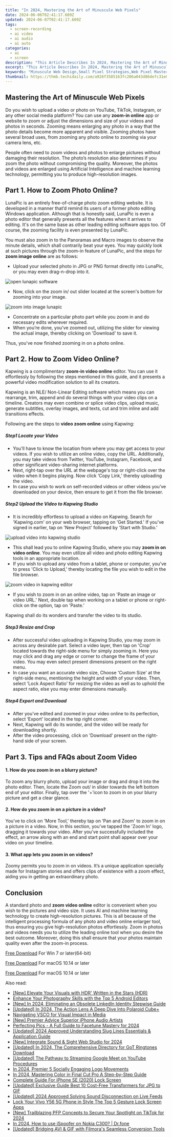 ```yaml
---
title: "In 2024, Mastering the Art of Minuscule Web Pixels"
date: 2024-06-06T02:41:17.609Z
updated: 2024-06-07T02:41:17.609Z
tags: 
  - screen-recording
  - ai video
  - ai audio
  - ai auto
categories: 
  - ai
  - screen
description: "This Article Describes In 2024, Mastering the Art of Minuscule Web Pixels"
excerpt: "This Article Describes In 2024, Mastering the Art of Minuscule Web Pixels"
keywords: "Minuscule Web Design,Small Pixel Strategies,Web Pixel Mastery,Ultimate Pixel Guide,Pixel Optimization Tactics,Artful Web Pixels Use,Perfecting Web Pixel Sizes"
thumbnail: https://thmb.techidaily.com/a926f3585163fc206a043d86defc31e04aa0b8209e0df21f919437f2401fbd1a.jpg
---
```


## Mastering the Art of Minuscule Web Pixels

Do you wish to upload a video or photo on YouTube, TikTok, Instagram, or any other social media platform? You can use any **zoom-in online** app or website to zoom or adjust the dimensions and size of your videos and photos in seconds. Zooming means enlarging any photo in a way that the photo details become more apparent and visible. Zooming photos have several broad uses, from zooming any photo online to zooming via your camera lens, etc.

People often need to zoom videos and photos to enlarge pictures without damaging their resolution. The photo’s resolution also determines if you zoom the photo without compromising the quality. Moreover, the photos and videos are enlarged using Artificial Intelligence and machine learning technology, permitting you to produce high-resolution images.

## Part 1\. How to Zoom Photo Online?

LunaPic is an entirely free-of-charge photo zoom editing website. It is developed in a manner that’d remind its users of a former photo editing Windows application. Although that is honestly said, LunaPic is even a photo editor that generally presents all the features when it arrives to editing. It's on the same base as other leading editing software apps too. Of course, the zooming facility is even presented by LunaPic.

You must also zoom in to the Panoramas and Macro images to observe the minute details, which shall contrarily beat your eyes. You may quickly look at such pictures through the zoom-in feature of LunaPic, and the steps for **zoom image online** are as follows:

* Upload your selected photo in JPG or PNG format directly into LunaPic, or you may even drag-n-drop into it.

![open lunapic software](https://images.wondershare.com/filmora/article-images/2022/09/open-lunapic-software.jpg)

* Now, click on the zoom in/ out slider located at the screen's bottom for zooming into your image.

![zoom into image lunapic](https://images.wondershare.com/filmora/article-images/2022/09/zoom-into-image-lunapic.jpg)

* Concentrate on a particular photo part while you zoom in and do necessary edits wherever required.
* When you’re done, you've zoomed out, utilizing the slider for viewing the actual image, thereby clicking on 'Download' to save it.

Thus, you've now finished zooming in on a photo online.

## Part 2\. How to Zoom Video Online?

Kapwing is a complimentary **zoom-in video online** editor. You can use it effortlessly by following the steps mentioned in this guide, and it presents a powerful video modification solution to all its creators.

Kapwing is an NLE/ Non-Linear Editing software which means you can rearrange, trim, append and do several things with your video clips on a timeline. Creators may even combine or splice video clips, upload music, generate subtitles, overlay images, and texts, cut and trim inline and add transitions effects.

Following are the steps to **video zoom online** using Kapwing:

##### Step1 Locate your Video

* You'll have to know the location from where you may get access to your videos. If you wish to utilize an online video, copy the URL. Additionally, you may take videos from Twitter, YouTube, Instagram, Facebook, and other significant video-sharing internet platforms.
* Next, right-tap over the URL at the webpage's top or right-click over the video when it begins playing. Now click ‘Copy Link,' thereby uploading the video.
* In case you wish to work on self-recorded videos or other videos you’ve downloaded on your device, then ensure to get it from the file browser.

##### Step2 Upload the Video to Kapwing Studio

* It is incredibly effortless to upload a video on Kapwing. Search for 'Kapwing.com' on your web browser, tapping on 'Get Started.' If you've signed in earlier, tap on 'New Project' followed by ‘Start with Studio.’

![upload video into kapwing studio](https://images.wondershare.com/filmora/article-images/2022/09/upload-video-into-kapwing-studio.jpg)

* This shall lead you to online Kapwing Studio, where you may **zoom in on video online**. You may even utilize all video and photo editing Kapwing tools in an appropriate location.
* If you wish to upload any video from a tablet, phone or computer, you've to press 'Click to Upload,' thereby locating the file you wish to edit in the file browser.

![zoom video in kapwing editor](https://images.wondershare.com/filmora/article-images/2022/09/zoom-video-in-kapwing-editor.jpg)

* If you wish to zoom in on an online video, tap on 'Paste an image or video URL.' Next, double tap when working on a tablet or phone or right-click on the option, tap on 'Paste.’

Kapwing shall do its wonders and transfer the video to its studio.

##### Step3 Resize and Crop

* After successful video uploading in Kapwing Studio, you may zoom in across any desirable part. Select a video layer, then tap on 'Crop' located towards the right-side menu for simply zooming in. Here you may click and drag any edge or corner to change the frame of your video. You may even select present dimensions present on the right menu.
* In case you want an accurate video size, Choose 'Custom Size' at the right-side menu, mentioning the height and width of your video. Then, select 'Lock Aspect Ratio’ for resizing the video as well as to uphold the aspect ratio, else you may enter dimensions manually.

##### Step4 Export and Download

* After you’ve edited and zoomed in your video online to its perfection, select ‘Export’ located in the top right corner.
* Next, Kapwing will do its wonder, and the video will be ready for downloading shortly.
* After the video processing, click on 'Download' present on the right-hand side of your screen.

## Part 3\. Tips and FAQs about Zoom Video

#### 1\. How do you zoom in on a blurry picture?

To zoom any blurry photo, upload your image or drag and drop it into the photo editor. Then, locate the Zoom out/ in slider towards the left bottom end of your editor. Finally, tap over the '+'icon to zoom in on your blurry picture and get a clear glance.

#### 2\. How do you zoom in on a picture in a video?

You’ve to click on 'More Tool,' thereby tap on ‘Pan and Zoom' to zoom in on a picture in a video. Now, in this section, you've tapped the 'Zoom In' logo, dragging it towards your video. After you've successfully included the effect, an arrow along with an end and start point shall appear over your video on your timeline.

#### 3\. What app lets you zoom in on videos?

Zoomy permits you to zoom in on videos. It’s a unique application specially made for Instagram stories and offers clips of existence with a zoom effect, aiding you in getting an extraordinary photo.

## Conclusion

A standard photo and **zoom video online** editor is convenient when you wish to the pictures and video size. It uses AI and machine learning technology to create high-resolution pictures. This is all because of the intelligent processing formula of any photo and video online enlarger tool, thus ensuring you give high-resolution photos effortlessly. Zoom in photos and videos needs you to utilize the leading online tool when you desire the best outcome. Moreover, doing this shall ensure that your photos maintain quality even after the zoom-in process.

[Free Download](https://tools.techidaily.com/wondershare/filmora/download/) For Win 7 or later(64-bit)

[Free Download](https://tools.techidaily.com/wondershare/filmora/download/) For macOS 10.14 or later

[Free Download](https://tools.techidaily.com/wondershare/filmora/download/) For macOS 10.14 or later

<ins class="adsbygoogle"
     style="display:block"
     data-ad-format="autorelaxed"
     data-ad-client="ca-pub-7571918770474297"
     data-ad-slot="1223367746"></ins>

<ins class="adsbygoogle"
     style="display:block"
     data-ad-format="autorelaxed"
     data-ad-client="ca-pub-7571918770474297"
     data-ad-slot="1223367746"></ins>



<ins class="adsbygoogle"
     style="display:block"
     data-ad-client="ca-pub-7571918770474297"
     data-ad-slot="8358498916"
     data-ad-format="auto"
     data-full-width-responsive="true"></ins>


<span class="atpl-alsoreadstyle">Also read:</span>
<div><ul>
<li><a href="https://vp-tips.techidaily.com/new-elevate-your-visuals-with-hdr-written-in-the-stars-hdr/"><u>[New] Elevate Your Visuals with HDR' Written in the Stars (HDR)</u></a></li>
<li><a href="https://vp-tips.techidaily.com/enhance-your-photography-skills-with-the-top-5-android-editors/"><u>Enhance Your Photography Skills with the Top 5 Android Editors</u></a></li>
<li><a href="https://vp-tips.techidaily.com/new-in-2024-eliminating-an-obsolete-linkedin-identity-stepwise-guide/"><u>[New] In 2024, Eliminating an Obsolete LinkedIn Identity  Stepwise Guide</u></a></li>
<li><a href="https://vp-tips.techidaily.com/updated-in-2024-the-action-lens-a-deep-dive-into-polaroid-cubeplus/"><u>[Updated] In 2024, The Action Lens  A Deep Dive Into Polaroid Cube+</u></a></li>
<li><a href="https://vp-tips.techidaily.com/navigating-vsco-for-visual-impact-in-media/"><u>Navigating VSCO for Visual Impact in Media</u></a></li>
<li><a href="https://vp-tips.techidaily.com/new-premier-advice-superior-iphone-audio-artists/"><u>[New] Premier Advice  Superior iPhone Audio Artists</u></a></li>
<li><a href="https://vp-tips.techidaily.com/perfecting-pics-a-full-guide-to-facetune-mastery-for-2024/"><u>Perfecting Pics - A Full Guide to Facetune Mastery for 2024</u></a></li>
<li><a href="https://vp-tips.techidaily.com/updated-2024-approved-understanding-slug-lines-essentials-and-application-guide/"><u>[Updated] 2024 Approved  Understanding Slug Lines  Essentials & Application Guide</u></a></li>
<li><a href="https://vp-tips.techidaily.com/new-integrate-sound-and-sight-web-studio-for-2024/"><u>[New] Integrate Sound & Sight Web Studio for 2024</u></a></li>
<li><a href="https://vp-tips.techidaily.com/updated-in-2024-the-comprehensive-directory-for-got-ringtones-download/"><u>[Updated] In 2024, The Comprehensive Directory for GoT Ringtones Download</u></a></li>
<li><a href="https://facebook-video-footage.techidaily.com/updated-the-pathway-to-streaming-google-meet-on-youtube-procedures/"><u>[Updated] The Pathway to Streaming  Google Meet on YouTube Procedures</u></a></li>
<li><a href="https://discord-videos.techidaily.com/in-2024-premier-5-socially-engaging-logo-movements/"><u>In 2024, Premier 5 Socially Engaging Logo Movements</u></a></li>
<li><a href="https://video-content-creator.techidaily.com/in-2024-mastering-color-in-final-cut-pro-a-step-by-step-guide/"><u>In 2024, Mastering Color in Final Cut Pro A Step-by-Step Guide</u></a></li>
<li><a href="https://ios-unlock.techidaily.com/complete-guide-for-iphone-se-2020-lock-screen-by-drfone-ios/"><u>Complete Guide For iPhone SE (2020) Lock Screen</u></a></li>
<li><a href="https://some-techniques.techidaily.com/updated-exclusive-guide-best-10-cost-free-transformers-for-jpg-to-gif/"><u>[Updated] Exclusive Guide  Best 10 Cost-Free Transformers for JPG to GIF</u></a></li>
<li><a href="https://screen-recording.techidaily.com/updated-2024-approved-solving-sound-disconnection-on-live-feeds/"><u>[Updated] 2024 Approved  Solving Sound Disconnection on Live Feeds</u></a></li>
<li><a href="https://android-unlock.techidaily.com/lock-your-vivo-y56-5g-phone-in-style-the-top-5-gesture-lock-screen-apps-by-drfone-android/"><u>Lock Your Vivo Y56 5G Phone in Style The Top 5 Gesture Lock Screen Apps</u></a></li>
<li><a href="https://tiktok-video-recordings.techidaily.com/new-trailblazing-pfp-concepts-to-secure-your-spotlight-on-tiktok-for-2024/"><u>[New] Trailblazing PFP Concepts to Secure Your Spotlight on TikTok for 2024</u></a></li>
<li><a href="https://android-pokemon-go.techidaily.com/in-2024-how-to-use-ispoofer-on-nokia-c300-drfone-by-drfone-virtual-android/"><u>In 2024, How to use iSpoofer on Nokia C300? | Dr.fone</u></a></li>
<li><a href="https://extra-tips.techidaily.com/updated-bridging-avi-and-gif-with-filmoras-seamless-conversion-tools/"><u>[Updated] Bridging AVI & GIF with Filmora's Seamless Conversion Tools</u></a></li>
</ul></div>
